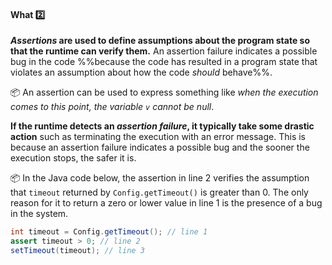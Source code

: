 <link rel="stylesheet" href="{{baseUrl}}/css/textbook.css">

<div class="website-content">

<div id="title">

#### What :two:

</div>

<div id="body">

**_Assertions_ are used to define assumptions about the program state so that the runtime can verify them.** An assertion failure indicates a possible bug in the code %%because the code has resulted in a program state that violates an assumption about how the code _should_ behave%%.

<tip-box> 

:package: An assertion can be used to express something like _when the execution comes to this point, the variable `v` cannot be null_. 

</tip-box>
 
**If the runtime detects an _assertion failure_, it typically take some drastic action** such as terminating the execution with an error message. This is because an assertion failure indicates a possible bug and the sooner the execution stops, the safer it is.

<tip-box>

:package: In the Java code below, the assertion in line 2 verifies the assumption that `timeout` returned by `Config.getTimeout()` is greater than 0. The only reason for it to return a zero or lower value in line 1 is the presence of a bug in the system.

```java
int timeout = Config.getTimeout(); // line 1
assert timeout > 0; // line 2
setTimeout(timeout); // line 3
```

</tip-box>

</div>

<div id="extras">
<div>

</div>
